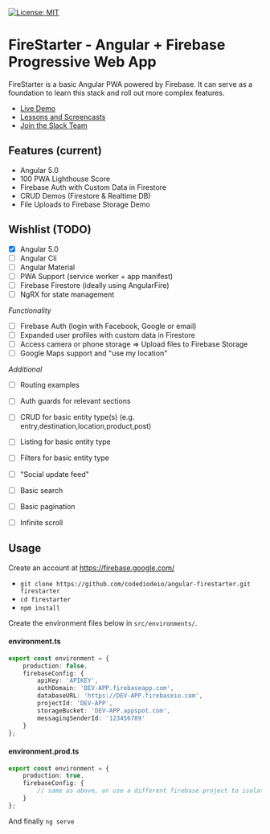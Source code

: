 [![License: MIT](https://img.shields.io/badge/License-MIT-green.svg)](https://opensource.org/licenses/MIT)

# FireStarter - Angular + Firebase Progressive Web App

FireStarter is a basic Angular PWA powered by Firebase. It can serve as a foundation to learn this stack and roll out more complex features.

- [Live Demo](https://firestarter-96e46.firebaseapp.com/)
- [Lessons and Screencasts](https://angularfirebase.com)
- [Join the Slack Team](https://join.slack.com/t/angularfirebase/shared_invite/enQtMjU2OTU5OTMyODM3LWU4YTZiMGFhZjJhYmEwYzI1MWFmYTgyMWRmOTI5NWZjYWE3NTMwZjFmNWMwZGI1MmMzODQ3OTFlZjFkMjc5N2Y)

## Features (current)

- Angular 5.0
- 100 PWA Lighthouse Score
- Firebase Auth with Custom Data in Firestore
- CRUD Demos (Firestore & Realtime DB)
- File Uploads to Firebase Storage Demo

## Wishlist (TODO)

- [x] Angular 5.0
- [ ] Angular Cli
- [ ] Angular Material
- [ ] PWA Support (service worker + app manifest)
- [ ] Firebase Firestore (ideally using AngularFire)
- [ ] NgRX for state management

*Functionality*

- [ ] Firebase Auth (login with Facebook, Google or email) 
- [ ] Expanded user profiles with custom data in Firestore
- [ ] Access camera or phone storage => Upload files to Firebase Storage
- [ ] Google Maps support and "use my location"

*Additional*

- [ ] Routing examples
- [ ] Auth guards for relevant sections
- [ ] CRUD for basic entity type(s) (e.g. entry,destination,location,product,post)
- [ ] Listing for basic entity type
- [ ] Filters for basic entity type
- [ ] "Social update feed"
- [ ] Basic search
- [ ] Basic pagination 
- [ ] Infinite scroll 



## Usage

Create an account at https://firebase.google.com/

- `git clone https://github.com/codediodeio/angular-firestarter.git firestarter`
- `cd firestarter`
- `npm install`

Create the environment files below in `src/environments/`.

#### environment.ts
```typescript
export const environment = {
    production: false,
    firebaseConfig: {
        apiKey: 'APIKEY',
        authDomain: 'DEV-APP.firebaseapp.com',
        databaseURL: 'https://DEV-APP.firebaseio.com',
        projectId: 'DEV-APP',
        storageBucket: 'DEV-APP.appspot.com',
        messagingSenderId: '123456789'
    }
};
```
#### environment.prod.ts
```typescript
export const environment = {
    production: true,
    firebaseConfig: {
        // same as above, or use a different firebase project to isolate environments
    }
};
```

And finally `ng serve`

